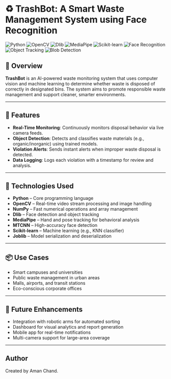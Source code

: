 # ♻️ TrashBot: A Smart Waste Management System using Face Recognition
![Python](https://img.shields.io/badge/Python-3.9+-blue?style=flat-square&logo=python)
![OpenCV](https://img.shields.io/badge/OpenCV-Used-success?style=flat-square&logo=opencv)
![Dlib](https://img.shields.io/badge/Dlib-Face%20Recognition-orange?style=flat-square)
![MediaPipe](https://img.shields.io/badge/MediaPipe-Hand%20Tracking-yellow?style=flat-square)
![Scikit-learn](https://img.shields.io/badge/ML-Scikit--learn-lightblue?style=flat-square&logo=scikitlearn)
![Face Recognition](https://img.shields.io/badge/Face%20Recognition-RealTime-critical?style=flat-square)
![Object Tracking](https://img.shields.io/badge/Object%20Tracking-KCF%2FCSRT-green?style=flat-square)
![Blob Detection](https://img.shields.io/badge/Blob%20Detection-Enabled-blueviolet?style=flat-square)

## 📖 Overview

**TrashBot** is an AI-powered waste monitoring system that uses computer vision and machine learning to determine whether waste is disposed of correctly in designated bins. The system aims to promote responsible waste management and support cleaner, smarter environments.

---

## 🚀 Features

* **Real-Time Monitoring**: Continuously monitors disposal behavior via live camera feeds.
* **Object Detection**: Detects and classifies waste materials (e.g., organic/inorganic) using trained models.
* **Violation Alerts**: Sends instant alerts when improper waste disposal is detected.
* **Data Logging**: Logs each violation with a timestamp for review and analysis.

---

## 🧠 Technologies Used

* **Python** – Core programming language
* **OpenCV** – Real-time video stream processing and image handling
* **NumPy** – Fast numerical operations and array management
* **Dlib** – Face detection and object tracking
* **MediaPipe** – Hand and pose tracking for behavioral analysis
* **MTCNN** – High-accuracy face detection
* **Scikit-learn** – Machine learning (e.g., KNN classifier)
* **Joblib** – Model serialization and deserialization

---

## 📦 Use Cases

* Smart campuses and universities
* Public waste management in urban areas
* Malls, airports, and transit stations
* Eco-conscious corporate offices

---

## 🔮 Future Enhancements

* Integration with robotic arms for automated sorting
* Dashboard for visual analytics and report generation
* Mobile app for real-time notifications
* Multi-camera support for large-area coverage
  
---

## Author

Created by Aman Chand.

